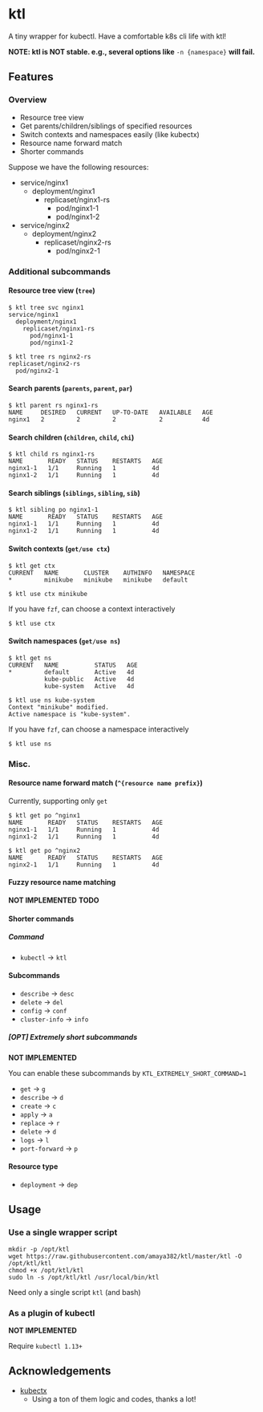 # ktl
A tiny wrapper for kubectl. Have a comfortable k8s cli life with ktl!

**NOTE: ktl is NOT stable. e.g., several options like** `-n {namespace}` **will fail.**


## Features
### Overview
* Resource tree view
* Get parents/children/siblings of specified resources
* Switch contexts and namespaces easily (like kubectx)
* Resource name forward match
* Shorter commands


Suppose we have the following resources:
* service/nginx1
  * deployment/nginx1
    * replicaset/nginx1-rs
      * pod/nginx1-1
      * pod/nginx1-2
* service/nginx2
  * deployment/nginx2
    * replicaset/nginx2-rs
      * pod/nginx2-1


### Additional subcommands
#### Resource tree view (`tree`)
```
$ ktl tree svc nginx1
service/nginx1
  deployment/nginx1
    replicaset/nginx1-rs
      pod/nginx1-1
      pod/nginx1-2

$ ktl tree rs nginx2-rs
replicaset/nginx2-rs
  pod/nginx2-1
```

#### Search parents (`parents`, `parent`, `par`)
```
$ ktl parent rs nginx1-rs
NAME     DESIRED   CURRENT   UP-TO-DATE   AVAILABLE   AGE
nginx1   2         2         2            2           4d
```

#### Search children (`children`, `child`, `chi`)
```
$ ktl child rs nginx1-rs
NAME       READY   STATUS    RESTARTS   AGE
nginx1-1   1/1     Running   1          4d
nginx1-2   1/1     Running   1          4d
```

#### Search siblings (`siblings`, `sibling`, `sib`)
```
$ ktl sibling po nginx1-1
NAME       READY   STATUS    RESTARTS   AGE
nginx1-1   1/1     Running   1          4d
nginx1-2   1/1     Running   1          4d
```

#### Switch contexts (`get/use ctx`)
```
$ ktl get ctx
CURRENT   NAME       CLUSTER    AUTHINFO   NAMESPACE
*         minikube   minikube   minikube   default
```

```
$ ktl use ctx minikube
```

If you have `fzf`, can choose a context interactively
```
$ ktl use ctx
```

#### Switch namespaces (`get/use ns`)
```
$ ktl get ns
CURRENT   NAME          STATUS   AGE
*         default       Active   4d
          kube-public   Active   4d
          kube-system   Active   4d
```

```
$ ktl use ns kube-system
Context "minikube" modified.
Active namespace is "kube-system".
```

If you have `fzf`, can choose a namespace interactively
```
$ ktl use ns
```


### Misc.
#### Resource name forward match (`^{resource name prefix}`)
Currently, supporting only `get`
```
$ ktl get po ^nginx1
NAME       READY   STATUS    RESTARTS   AGE
nginx1-1   1/1     Running   1          4d
nginx1-2   1/1     Running   1          4d

$ ktl get po ^nginx2
NAME       READY   STATUS    RESTARTS   AGE
nginx2-1   1/1     Running   1          4d
```

#### Fuzzy resource name matching
**NOT IMPLEMENTED**
**TODO**

#### Shorter commands
##### Command
* `kubectl` -> `ktl`

#### Subcommands
* `describe` -> `desc`
* `delete` -> `del`
* `config` -> `conf`
* `cluster-info` -> `info`

##### [OPT] Extremely short subcommands
**NOT IMPLEMENTED**

You can enable these subcommands by `KTL_EXTREMELY_SHORT_COMMAND=1`
* `get` -> `g`
* `describe` -> `d`
* `create` -> `c`
* `apply` -> `a`
* `replace` -> `r`
* `delete` -> `d`
* `logs` -> `l`
* `port-forward` -> `p`

#### Resource type
* `deployment` -> `dep`



## Usage
### Use a single wrapper script
```
mkdir -p /opt/ktl
wget https://raw.githubusercontent.com/amaya382/ktl/master/ktl -O /opt/ktl/ktl
chmod +x /opt/ktl/ktl
sudo ln -s /opt/ktl/ktl /usr/local/bin/ktl
```
Need only a single script `ktl` (and bash)

### As a plugin of kubectl
**NOT IMPLEMENTED**

Require `kubectl 1.13+`



## Acknowledgements
* [kubectx](https://github.com/ahmetb/kubectx)
  * Using a ton of them logic and codes, thanks a lot!

